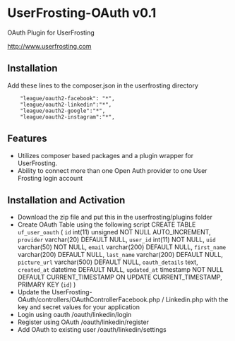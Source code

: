 # UserFrosting-OAuth v0.1

OAuth Plugin for UserFrosting

http://www.userfrosting.com


## Installation

Add these lines to the composer.json in the userfrosting directory

        "league/oauth2-facebook": "*",
        "league/oauth2-linkedin":"*",
        "league/oauth2-google":"*",
        "league/oauth2-instagram":"*",

## Features

- Utilizes composer based packages and a plugin wrapper for UserFrosting.
- Ability to connect more than one Open Auth provider to one User Frosting login account

## Installation and Activation

- Download the zip file and put this in the userfrosting/plugins folder
- Create OAuth Table using the following script
CREATE TABLE `uf_user_oauth` (
  `id` int(11) unsigned NOT NULL AUTO_INCREMENT,
  `provider` varchar(20) DEFAULT NULL,
  `user_id` int(11) NOT NULL,
  `uid` varchar(50) NOT NULL,
  `email` varchar(200) DEFAULT NULL,
  `first_name` varchar(200) DEFAULT NULL,
  `last_name` varchar(200) DEFAULT NULL,
  `picture_url` varchar(500) DEFAULT NULL,
  `oauth_details` text,
  `created_at` datetime DEFAULT NULL,
  `updated_at` timestamp NOT NULL DEFAULT CURRENT_TIMESTAMP ON UPDATE CURRENT_TIMESTAMP,
  PRIMARY KEY (`id`)
)
- Update the UserFrosting-OAuth/controllers/OAuthControllerFacebook.php / Linkedin.php with the key and secret values for your application
- Login using oauth
      /oauth/linkedin/login
- Register using OAuth
    /oauth/linkedin/register
- Add OAuth to existing user 
    /oauth/linkedin/settings